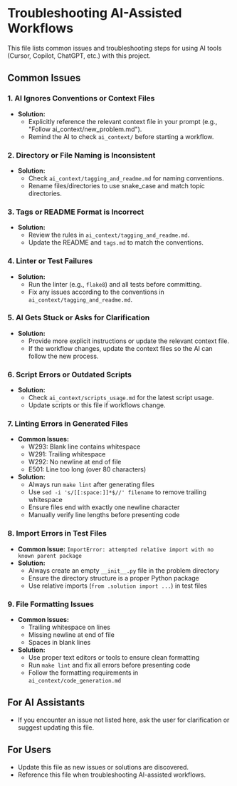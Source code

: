 # Troubleshooting AI-Assisted Workflows

This file lists common issues and troubleshooting steps for using AI tools (Cursor, Copilot, ChatGPT, etc.) with this project.

## Common Issues

### 1. AI Ignores Conventions or Context Files
- **Solution:**
  - Explicitly reference the relevant context file in your prompt (e.g., "Follow ai_context/new_problem.md").
  - Remind the AI to check `ai_context/` before starting a workflow.

### 2. Directory or File Naming is Inconsistent
- **Solution:**
  - Check `ai_context/tagging_and_readme.md` for naming conventions.
  - Rename files/directories to use snake_case and match topic directories.

### 3. Tags or README Format is Incorrect
- **Solution:**
  - Review the rules in `ai_context/tagging_and_readme.md`.
  - Update the README and `tags.md` to match the conventions.

### 4. Linter or Test Failures
- **Solution:**
  - Run the linter (e.g., `flake8`) and all tests before committing.
  - Fix any issues according to the conventions in `ai_context/tagging_and_readme.md`.

### 5. AI Gets Stuck or Asks for Clarification
- **Solution:**
  - Provide more explicit instructions or update the relevant context file.
  - If the workflow changes, update the context files so the AI can follow the new process.

### 6. Script Errors or Outdated Scripts
- **Solution:**
  - Check `ai_context/scripts_usage.md` for the latest script usage.
  - Update scripts or this file if workflows change.

### 7. Linting Errors in Generated Files
- **Common Issues:**
  - W293: Blank line contains whitespace
  - W291: Trailing whitespace
  - W292: No newline at end of file
  - E501: Line too long (over 80 characters)
- **Solution:**
  - Always run `make lint` after generating files
  - Use `sed -i 's/[[:space:]]*$//' filename` to remove trailing whitespace
  - Ensure files end with exactly one newline character
  - Manually verify line lengths before presenting code

### 8. Import Errors in Test Files
- **Common Issue:** `ImportError: attempted relative import with no known parent package`
- **Solution:**
  - Always create an empty `__init__.py` file in the problem directory
  - Ensure the directory structure is a proper Python package
  - Use relative imports (`from .solution import ...`) in test files

### 9. File Formatting Issues
- **Common Issues:**
  - Trailing whitespace on lines
  - Missing newline at end of file
  - Spaces in blank lines
- **Solution:**
  - Use proper text editors or tools to ensure clean formatting
  - Run `make lint` and fix all errors before presenting code
  - Follow the formatting requirements in `ai_context/code_generation.md`

## For AI Assistants
- If you encounter an issue not listed here, ask the user for clarification or suggest updating this file.

## For Users
- Update this file as new issues or solutions are discovered.
- Reference this file when troubleshooting AI-assisted workflows. 
